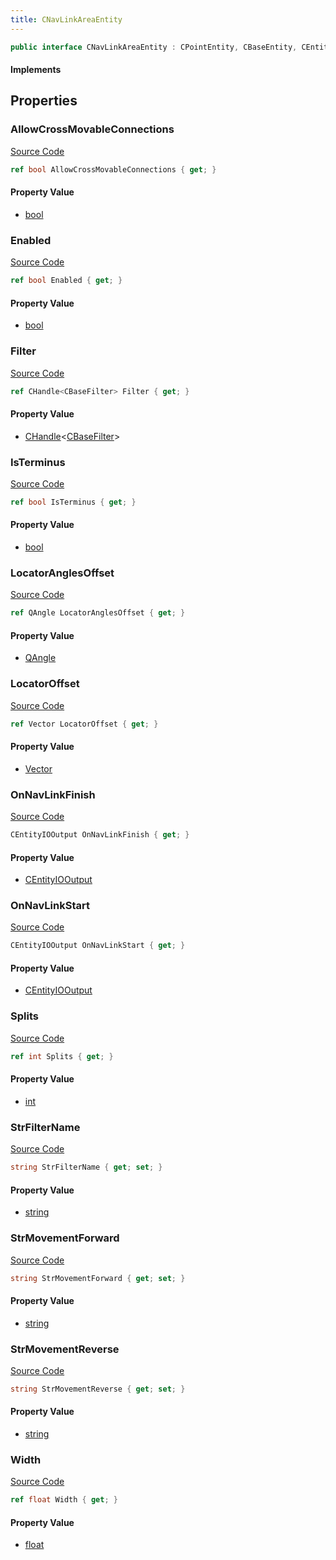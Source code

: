 ```yaml
---
title: CNavLinkAreaEntity
---
```


```csharp
public interface CNavLinkAreaEntity : CPointEntity, CBaseEntity, CEntityInstance, ISchemaClass<CEntityInstance>, ISchemaClass<CBaseEntity>, ISchemaClass<CPointEntity>, ISchemaClass<CNavLinkAreaEntity>, ISchemaField, ISchemaClass, INativeHandle
```

#### Implements

## Properties

### AllowCrossMovableConnections

[Source Code](https://github.com/swiftly-solution/swiftlys2/blob/beta/managed/src/SwiftlyS2.Generated/Schemas/Interfaces/CNavLinkAreaEntity.cs#L28)

```csharp
ref bool AllowCrossMovableConnections { get; }
```

#### Property Value

- [bool](https://learn.microsoft.com/dotnet/api/system.boolean)

### Enabled

[Source Code](https://github.com/swiftly-solution/swiftlys2/blob/beta/managed/src/SwiftlyS2.Generated/Schemas/Interfaces/CNavLinkAreaEntity.cs#L26)

```csharp
ref bool Enabled { get; }
```

#### Property Value

- [bool](https://learn.microsoft.com/dotnet/api/system.boolean)

### Filter

[Source Code](https://github.com/swiftly-solution/swiftlys2/blob/beta/managed/src/SwiftlyS2.Generated/Schemas/Interfaces/CNavLinkAreaEntity.cs#L32)

```csharp
ref CHandle<CBaseFilter> Filter { get; }
```

#### Property Value

- [CHandle](/docs/api/shared/natives/chandle-1)<[CBaseFilter](/docs/api/shared/schemadefinitions/cbasefilter)>

### IsTerminus

[Source Code](https://github.com/swiftly-solution/swiftlys2/blob/beta/managed/src/SwiftlyS2.Generated/Schemas/Interfaces/CNavLinkAreaEntity.cs#L38)

```csharp
ref bool IsTerminus { get; }
```

#### Property Value

- [bool](https://learn.microsoft.com/dotnet/api/system.boolean)

### LocatorAnglesOffset

[Source Code](https://github.com/swiftly-solution/swiftlys2/blob/beta/managed/src/SwiftlyS2.Generated/Schemas/Interfaces/CNavLinkAreaEntity.cs#L20)

```csharp
ref QAngle LocatorAnglesOffset { get; }
```

#### Property Value

- [QAngle](/docs/api/shared/natives/qangle)

### LocatorOffset

[Source Code](https://github.com/swiftly-solution/swiftlys2/blob/beta/managed/src/SwiftlyS2.Generated/Schemas/Interfaces/CNavLinkAreaEntity.cs#L18)

```csharp
ref Vector LocatorOffset { get; }
```

#### Property Value

- [Vector](/docs/api/shared/natives/vector)

### OnNavLinkFinish

[Source Code](https://github.com/swiftly-solution/swiftlys2/blob/beta/managed/src/SwiftlyS2.Generated/Schemas/Interfaces/CNavLinkAreaEntity.cs#L36)

```csharp
CEntityIOOutput OnNavLinkFinish { get; }
```

#### Property Value

- [CEntityIOOutput](/docs/api/shared/schemadefinitions/centityiooutput)

### OnNavLinkStart

[Source Code](https://github.com/swiftly-solution/swiftlys2/blob/beta/managed/src/SwiftlyS2.Generated/Schemas/Interfaces/CNavLinkAreaEntity.cs#L34)

```csharp
CEntityIOOutput OnNavLinkStart { get; }
```

#### Property Value

- [CEntityIOOutput](/docs/api/shared/schemadefinitions/centityiooutput)

### Splits

[Source Code](https://github.com/swiftly-solution/swiftlys2/blob/beta/managed/src/SwiftlyS2.Generated/Schemas/Interfaces/CNavLinkAreaEntity.cs#L40)

```csharp
ref int Splits { get; }
```

#### Property Value

- [int](https://learn.microsoft.com/dotnet/api/system.int32)

### StrFilterName

[Source Code](https://github.com/swiftly-solution/swiftlys2/blob/beta/managed/src/SwiftlyS2.Generated/Schemas/Interfaces/CNavLinkAreaEntity.cs#L30)

```csharp
string StrFilterName { get; set; }
```

#### Property Value

- [string](https://learn.microsoft.com/dotnet/api/system.string)

### StrMovementForward

[Source Code](https://github.com/swiftly-solution/swiftlys2/blob/beta/managed/src/SwiftlyS2.Generated/Schemas/Interfaces/CNavLinkAreaEntity.cs#L22)

```csharp
string StrMovementForward { get; set; }
```

#### Property Value

- [string](https://learn.microsoft.com/dotnet/api/system.string)

### StrMovementReverse

[Source Code](https://github.com/swiftly-solution/swiftlys2/blob/beta/managed/src/SwiftlyS2.Generated/Schemas/Interfaces/CNavLinkAreaEntity.cs#L24)

```csharp
string StrMovementReverse { get; set; }
```

#### Property Value

- [string](https://learn.microsoft.com/dotnet/api/system.string)

### Width

[Source Code](https://github.com/swiftly-solution/swiftlys2/blob/beta/managed/src/SwiftlyS2.Generated/Schemas/Interfaces/CNavLinkAreaEntity.cs#L16)

```csharp
ref float Width { get; }
```

#### Property Value

- [float](https://learn.microsoft.com/dotnet/api/system.single)

